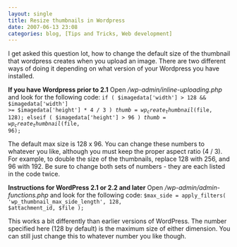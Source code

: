 ```yaml
---
layout: single
title: Resize thumbnails in Wordpress
date: 2007-06-13 23:08
categories: blog, [Tips and Tricks, Web development]
---
```

I get asked this question lot, how to change the default size of the thumbnail that wordpress creates when you upload an image. There are two different ways of doing it depending on what version of your Wordpress you have installed.

<strong>If you have Wordpress prior to 2.1</strong>
Open <em>/wp-admin/inline-uploading.php</em> and look for the following code:
<code>if ( $imagedata['width'] &gt; 128 &amp;&amp; $imagedata['width'] &gt;= $imagedata['height'] * 4 / 3 )
$thumb = wp_create_thumbnail($file, 128);
elseif ( $imagedata['height'] &gt; 96 )
$thumb = wp_create_thumbnail($file, 96);</code>

The default max size is 128 x 96. You can change these numbers to whatever you like, although you must keep the proper aspect ratio (4 / 3).
For example, to double the size of the thumbnails, replace 128 with 256, and 96 with 192. Be sure to change both sets of numbers - they are each listed in the code twice.

<strong>Instructions for WordPress 2.1 or 2.2 and later</strong>
Open <em>/wp-admin/admin-functions.php</em> and look for the following code:
<code>$max_side = apply_filters( 'wp_thumbnail_max_side_length', 128, $attachment_id, $file );</code>

This works a bit differently than earlier versions of WordPress. The number specified here (128 by default) is the maximum size of either dimension. You can still just change this to whatever number you like though.
